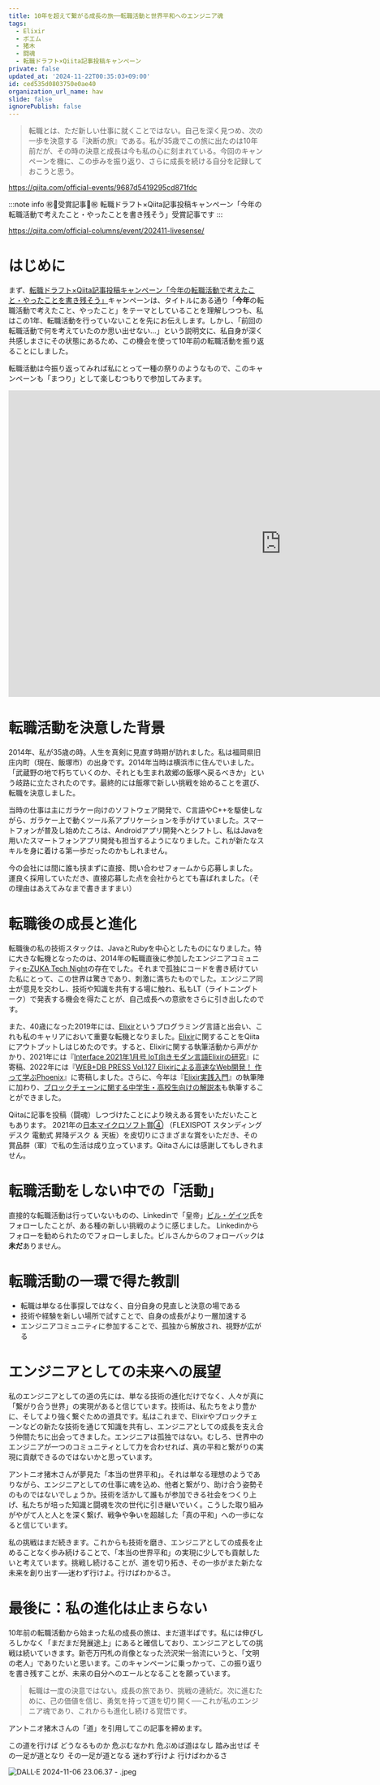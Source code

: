 ```yaml
---
title: 10年を超えて繋がる成長の旅──転職活動と世界平和へのエンジニア魂
tags:
  - Elixir
  - ポエム
  - 猪木
  - 闘魂
  - 転職ドラフト×Qiita記事投稿キャンペーン
private: false
updated_at: '2024-11-22T00:35:03+09:00'
id: ced535d0803750e0ae40
organization_url_name: haw
slide: false
ignorePublish: false
---
```

> 転職とは、ただ新しい仕事に就くことではない。自己を深く見つめ、次の一歩を決意する『決断の旅』である。私が35歳でこの旅に出たのは10年前だが、その時の決意と成長は今も私の心に刻まれている。今回のキャンペーンを機に、この歩みを振り返り、さらに成長を続ける自分を記録しておこうと思う。

https://qiita.com/official-events/9687d5419295cd871fdc

:::note info
㊗️:tada:受賞記事:tada:㊗️
転職ドラフト×Qiita記事投稿キャンペーン「今年の転職活動で考えたこと・やったことを書き残そう」受賞記事です
:::

https://qiita.com/official-columns/event/202411-livesense/

# はじめに

まず、[転職ドラフト×Qiita記事投稿キャンペーン「今年の転職活動で考えたこと・やったことを書き残そう」](https://qiita.com/official-events/9687d5419295cd871fdc)キャンペーンは、タイトルにある通り「**今年**の転職活動で考えたこと、やったこと」をテーマとしていることを理解しつつも、私はこの1年、転職活動を行っていないことを先にお伝えします。しかし、「前回の転職活動で何を考えていたのか思い出せない…」という説明文に、私自身が深く共感しまさにその状態にあるため、この機会を使って10年前の転職活動を振り返ることにしました。

転職活動は今振り返ってみれば私にとって一種の祭りのようなもので、このキャンペーンも「まつり」として楽しむつもりで参加してみます。

<iframe width="1074" height="604" src="https://www.youtube.com/embed/N87ikbj_1vo" title="まつり 北島三郎" frameborder="0" allow="accelerometer; autoplay; clipboard-write; encrypted-media; gyroscope; picture-in-picture; web-share" referrerpolicy="strict-origin-when-cross-origin" allowfullscreen></iframe>

# 転職活動を決意した背景

2014年、私が35歳の時。人生を真剣に見直す時期が訪れました。私は福岡県旧庄内町（現在、飯塚市）の出身です。2014年当時は横浜市に住んでいました。「武蔵野の地で朽ちていくのか、それとも生まれ故郷の飯塚へ戻るべきか」という岐路に立たされたのです。最終的には飯塚で新しい挑戦を始めることを選び、転職を決意しました。

当時の仕事は主にガラケー向けのソフトウェア開発で、C言語やC++を駆使しながら、ガラケー上で動くツール系アプリケーションを手がけていました。スマートフォンが普及し始めたころは、Androidアプリ開発へとシフトし、私はJavaを用いたスマートフォンアプリ開発も担当するようになりました。これが新たなスキルを身に着ける第一歩だったのかもしれません。

今の会社には間に誰も挟まずに直接、問い合わせフォームから応募しました。
運良く採用していただき、直接応募した点を会社からとても喜ばれました。（その理由はあえてみなまで書きますまい）

# 転職後の成長と進化

転職後の私の技術スタックは、JavaとRubyを中心としたものになりました。特に大きな転機となったのは、2014年の転職直後に参加したエンジニアコミュニティ[e-ZUKA Tech Night](https://ezukatechnight.com/)の存在でした。それまで孤独にコードを書き続けていた私にとって、この世界は驚きであり、刺激に満ちたものでした。エンジニア同士が意見を交わし、技術や知識を共有する場に触れ、私もLT（ライトニングトーク）で発表する機会を得たことが、自己成長への意欲をさらに引き出したのです。

また、40歳になった2019年には、[Elixir](https://elixir-lang.org/)というプログラミング言語と出会い、これも私のキャリアにおいて重要な転機となりました。[Elixir](https://elixir-lang.org/)に関することをQiitaにアウトプットしはじめたのです。すると、Elixirに関する執筆活動から声がかかり、2021年には『[Interface 2021年1月号 IoT向きモダン言語Elixirの研究](https://interface.cqpub.co.jp/wp-content/uploads/if2101_152.pdf)』に寄稿、2022年には『[WEB+DB PRESS Vol.127 Elixirによる高速なWeb開発！ 作って学ぶPhoenix](https://gihyo.jp/magazine/wdpress/archive/2022/vol127)』に寄稿しました。さらに、今年は『[Elixir実践入門](https://gihyo.jp/book/2024/978-4-297-14014-4)』の執筆陣に加わり、[ブロックチェーンに関する中学生・高校生向けの解説本](https://www.city.iizuka.lg.jp/jyohokoho/shise/koho/machi/r0607/0717.html)も執筆することができました。

Qiitaに記事を投稿（闘魂）しつづけたことにより映えある賞をいただいたこともあります。
2021年の[日本マイクロソフト賞④](https://qiita.com/chomado/items/7d1f757f18c5b442fadd#%E3%83%9E%E3%82%A4%E3%82%AF%E3%83%AD%E3%82%BD%E3%83%95%E3%83%88%E8%B3%9E-%E3%82%AF%E3%83%A9%E3%82%A6%E3%83%89%E3%83%8D%E3%82%A4%E3%83%86%E3%82%A3%E3%83%96%E3%81%AE-aspnet-core-%E3%83%9E%E3%82%A4%E3%82%AF%E3%83%AD%E3%82%B5%E3%83%BC%E3%83%93%E3%82%B9%E3%82%92%E4%BD%9C%E6%88%90%E3%81%97%E3%81%A6%E3%83%87%E3%83%97%E3%83%AD%E3%82%A4%E3%81%99%E3%82%8B-%E3%82%92%E3%82%84%E3%81%A3%E3%81%A6%E3%81%BF%E3%82%8B-torifukukaiou-%E3%81%95%E3%82%93) （FLEXISPOT スタンディングデスク 電動式 昇降デスク ＆ 天板）を皮切りにさまざまな賞をいただき、その賞品群（軍）で私の生活は成り立っています。Qiitaさんには感謝してもしきれません。


# 転職活動をしない中での「活動」

直接的な転職活動は行っていないものの、Linkedinで「皇帝」[ビル・ゲイツ](https://www.linkedin.com/in/williamhgates/)氏をフォローしたことが、ある種の新しい挑戦のように感じました。
Linkedinからフォローを勧められたのでフォローしました。ビルさんからのフォローバックは**未だ**ありません。

# 転職活動の一環で得た教訓

- 転職は単なる仕事探しではなく、自分自身の見直しと決意の場である
- 技術や経験を新しい場所で試すことで、自身の成長がより一層加速する
- エンジニアコミュニティに参加することで、孤独から解放され、視野が広がる

# エンジニアとしての未来への展望

私のエンジニアとしての道の先には、単なる技術の進化だけでなく、人々が真に「繋がり合う世界」の実現があると信じています。技術は、私たちをより豊かに、そしてより強く繋ぐための道具です。私はこれまで、Elixirやブロックチェーンなどの新たな技術を通じて知識を共有し、エンジニアとしての成長を支え合う仲間たちに出会ってきました。エンジニアは孤独ではない。むしろ、世界中のエンジニアが一つのコミュニティとして力を合わせれば、真の平和と繋がりの実現に貢献できるのではないかと思っています。

アントニオ猪木さんが夢見た「本当の世界平和」。それは単なる理想のようでありながら、エンジニアとしての仕事に魂を込め、他者と繋がり、助け合う姿勢そのものではないでしょうか。技術を活かして誰もが参加できる社会をつくり上げ、私たちが培った知識と闘魂を次の世代に引き継いでいく。こうした取り組みがやがて人と人とを深く繋げ、戦争や争いを超越した「真の平和」への一歩になると信じています。

私の挑戦はまだ続きます。これからも技術を磨き、エンジニアとしての成長を止めることなく歩み続けることで、「本当の世界平和」の実現に少しでも貢献したいと考えています。挑戦し続けることが、道を切り拓き、その一歩がまた新たな未来を創り出す──迷わず行けよ。行けばわかるさ。

# 最後に：私の進化は止まらない

10年前の転職活動から始まった私の成長の旅は、まだ道半ばです。私には伸びしろしかなく「まだまだ発展途上」にあると確信しており、エンジニアとしての挑戦は続いていきます。新壱万円札の肖像となった渋沢栄一翁流にいうと、「文明の老人」でありたいと思います。このキャンペーンに乗っかって、この振り返りを書き残すことが、未来の自分へのエールとなることを願っています。

> 転職は一度の決意ではない。成長の旅であり、挑戦の連続だ。次に進むために、己の価値を信じ、勇気を持って道を切り開く──これが私のエンジニア魂であり、これからも進化し続ける覚悟です。

アントニオ猪木さんの「道」を引用してこの記事を締めます。

この道を行けば
どうなるものか
危ぶむなかれ
危ぶめば道はなし
踏み出せば
その一足が道となり
その一足が道となる
迷わず行けよ
行けばわかるさ

![DALL·E 2024-11-06 23.06.37 -  .jpeg](https://qiita-image-store.s3.ap-northeast-1.amazonaws.com/0/131808/c431aa53-d7d2-9239-17ab-818bc153bd8a.jpeg)

